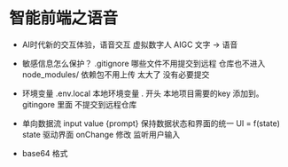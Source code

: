 # 智能前端之语音
- AI时代新的交互体验，语音交互
  虚拟数字人 AIGC 文字 -> 语音


- 敏感信息怎么保护？
  .gitignore 哪些文件不用提交到远程 仓库也不进入
  node_modules/   依赖包不用上传 太大了 没有必要提交 
  

- 环境变量
  .env.local 本地环境变量  . 开头 本地项目需要的key
  添加到。gitingore 里面  不提交到远程仓库


- 单向数据流
  input value {prompt}
  保持数据状态和界面的统一
  UI = f(state)  state 驱动界面 
  onChange 修改  监听用户输入


- base64 格式
  


